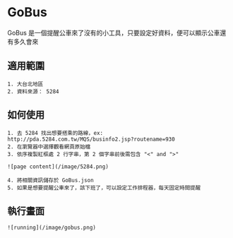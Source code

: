 # GoBus
GoBus 是一個提醒公車來了沒有的小工具，只要設定好資料，便可以顯示公車還有多久會來

## 適用範圍
```
1. 大台北地區
2. 資料來源： 5284
```

## 如何使用
```
1. 去 5284 找出想要搭乘的路線，ex: http://pda.5284.com.tw/MQS/businfo2.jsp?routename=930
2. 在瀏覽器中選擇觀看網頁原始檔
3. 依序複製紅框處 2 行字串，第 2 個字串前後需包含 "<" and ">"

![page content](/image/5284.png)

4. 將相關資訊儲存於 GoBus.json
5. 如果是想要提醒公車來了，該下班了，可以設定工作排程器，每天固定時間提醒
```

## 執行畫面
```
![running](/image/gobus.png)
```

